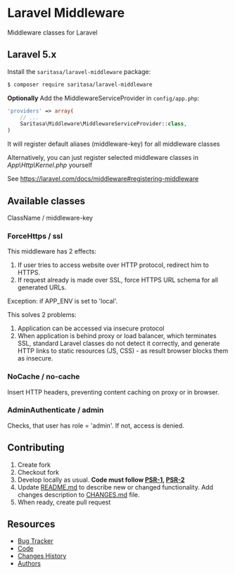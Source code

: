# Laravel Middleware

Middleware classes for Laravel

## Laravel 5.x

Install the ```saritasa/laravel-middleware``` package:

```bash
$ composer require saritasa/laravel-middleware
```

**Optionally**
Add the MiddlewareServiceProvider in ``config/app.php``:

```php
'providers' => array(
    // ...
    Saritasa\Middleware\MiddlewareServiceProvider::class,
)
```

It will register default aliases (middleware-key) for all middleware classes

Alternatively, you can just register selected middleware classes in
*App\Http\Kernel.php* yourself

See https://laravel.com/docs/middleware#registering-middleware

## Available classes
ClassName / middleware-key

### ForceHttps / ssl
This middleware has 2 effects:
1. If user tries to access website over HTTP protocol, redirect him to HTTPS.
2. If request already is made over SSL, force HTTPS URL schema for all generated URLs.

Exception: if APP_ENV is set to 'local'.

This solves 2 problems:
1. Application can be accessed via insecure protocol
2. When application is behind proxy or load balancer, which terminates SSL, standard
Laravel classes do not detect it correctly, and generate HTTP links to static
resources (JS, CSS) - as result browser blocks them as insecure.

### NoCache / no-cache
Insert HTTP headers, preventing content caching on proxy or in browser.

### AdminAuthenticate / admin
Checks, that user has role = 'admin'. If not, access is denied.

## Contributing

1. Create fork
2. Checkout fork
3. Develop locally as usual. **Code must follow [PSR-1](http://www.php-fig.org/psr/psr-1/), [PSR-2](http://www.php-fig.org/psr/psr-2/)**
4. Update [README.md](README.md) to describe new or changed functionality. Add changes description to [CHANGES.md](CHANGES.md) file.
5. When ready, create pull request

## Resources

* [Bug Tracker](http://github.com/saritasa/php-laravel-middleware/issues)
* [Code](http://github.com/saritasa/php-laravel-middleware)
* [Changes History](CHANGES.md)
* [Authors](http://github.com/saritasa/php-laravel-middleware/contributors)
